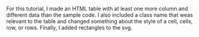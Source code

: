 For this tutorial, I made an HTML table with at least one more column and different data than the sample code.
I also included a class name that weas relevant to the table and changed something about the style of a cell, cells, row, or rows.
Finally, I added rectangles to the svg.
